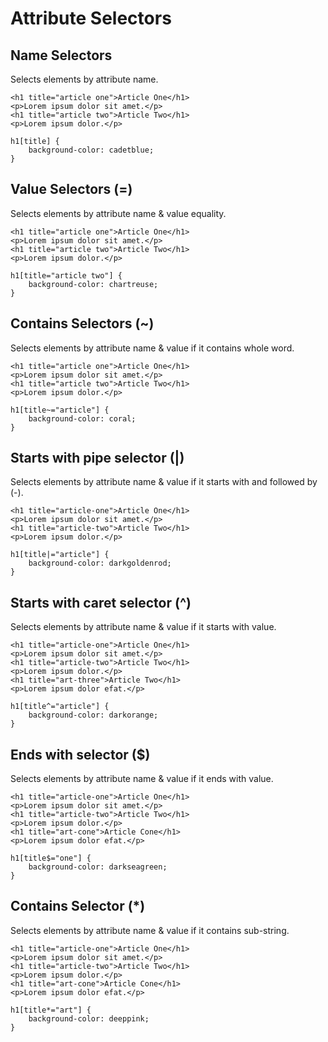 # Attribute Selectors

## Name Selectors

Selects elements by attribute name.

```
<h1 title="article one">Article One</h1>
<p>Lorem ipsum dolor sit amet.</p>
<h1 title="article two">Article Two</h1>
<p>Lorem ipsum dolor.</p>
```

```
h1[title] {
    background-color: cadetblue;
}
```

## Value Selectors (=)

Selects elements by attribute name & value equality.

```
<h1 title="article one">Article One</h1>
<p>Lorem ipsum dolor sit amet.</p>
<h1 title="article two">Article Two</h1>
<p>Lorem ipsum dolor.</p>
```

```
h1[title="article two"] {
    background-color: chartreuse;
}
```

## Contains Selectors (~)

Selects elements by attribute name & value if it contains whole word.

```
<h1 title="article one">Article One</h1>
<p>Lorem ipsum dolor sit amet.</p>
<h1 title="article two">Article Two</h1>
<p>Lorem ipsum dolor.</p>
```

```
h1[title~="article"] {
    background-color: coral;
}
```

## Starts with pipe selector (|)

Selects elements by attribute name & value if it starts with and followed by (-).

```
<h1 title="article-one">Article One</h1>
<p>Lorem ipsum dolor sit amet.</p>
<h1 title="article-two">Article Two</h1>
<p>Lorem ipsum dolor.</p>
```

```
h1[title|="article"] {
    background-color: darkgoldenrod;
}
```

## Starts with caret selector (^)

Selects elements by attribute name & value if it starts with value.

```
<h1 title="article-one">Article One</h1>
<p>Lorem ipsum dolor sit amet.</p>
<h1 title="article-two">Article Two</h1>
<p>Lorem ipsum dolor.</p>
<h1 title="art-three">Article Two</h1>
<p>Lorem ipsum dolor efat.</p>
```

```
h1[title^="article"] {
    background-color: darkorange;
}
```

## Ends with selector ($)

Selects elements by attribute name & value if it ends with value.

```
<h1 title="article-one">Article One</h1>
<p>Lorem ipsum dolor sit amet.</p>
<h1 title="article-two">Article Two</h1>
<p>Lorem ipsum dolor.</p>
<h1 title="art-cone">Article Cone</h1>
<p>Lorem ipsum dolor efat.</p>
```

```
h1[title$="one"] {
    background-color: darkseagreen;
}
```

## Contains Selector (*)

Selects elements by attribute name & value if it contains sub-string.

```
<h1 title="article-one">Article One</h1>
<p>Lorem ipsum dolor sit amet.</p>
<h1 title="article-two">Article Two</h1>
<p>Lorem ipsum dolor.</p>
<h1 title="art-cone">Article Cone</h1>
<p>Lorem ipsum dolor efat.</p>
```

```
h1[title*="art"] {
    background-color: deeppink;
}
```

